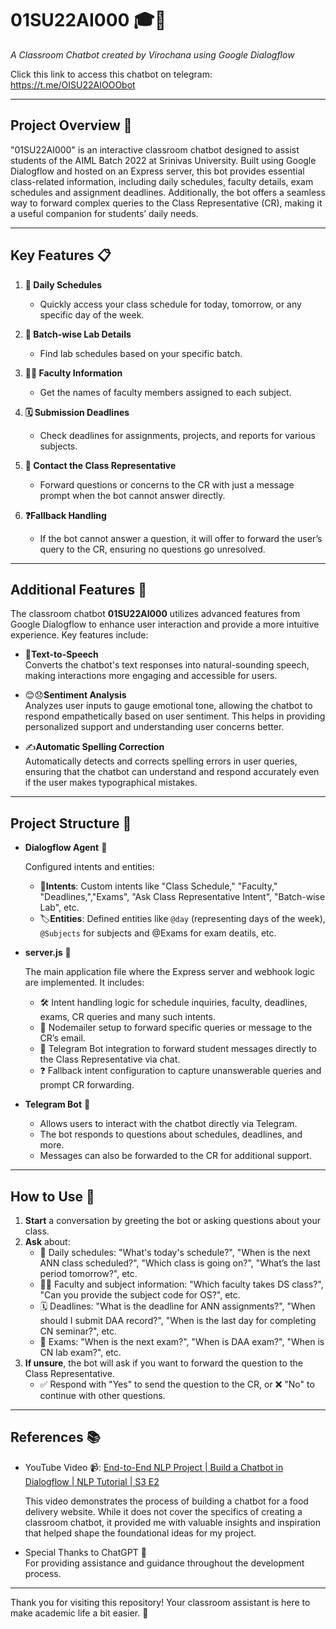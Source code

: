 # 01SU22AI000 🎓🤖
*A Classroom Chatbot created by Virochana using Google Dialogflow*

Click this link to access this chatbot on telegram: https://t.me/OISU22AIOOObot

---

## Project Overview 🌟

"01SU22AI000" is an interactive classroom chatbot designed to assist students of the AIML Batch 2022 at Srinivas University. Built using Google Dialogflow and hosted on an Express server, this bot provides essential class-related information, including daily schedules, faculty details, exam schedules and assignment deadlines. Additionally, the bot offers a seamless way to forward complex queries to the Class Representative (CR), making it a useful companion for students’ daily needs.

---

## Key Features 📋

1. **📅 Daily Schedules**
   - Quickly access your class schedule for today, tomorrow, or any specific day of the week.

2. **🧪 Batch-wise Lab Details**
   - Find lab schedules based on your specific batch.

3. **👩‍🏫 Faculty Information**
   - Get the names of faculty members assigned to each subject.

4. **🗓 Submission Deadlines**
   - Check deadlines for assignments, projects, and reports for various subjects.

5. **📩 Contact the Class Representative**
   - Forward questions or concerns to the CR with just a message prompt when the bot cannot answer directly.

6. **❓Fallback Handling**  
   - If the bot cannot answer a question, it will offer to forward the user’s query to the CR, ensuring no questions go unresolved.

---

## Additional Features 🚀

The classroom chatbot **01SU22AI000** utilizes advanced features from Google Dialogflow to enhance user interaction and provide a more intuitive experience. Key features include:

- 🎤**Text-to-Speech**  
  Converts the chatbot's text responses into natural-sounding speech, making interactions more engaging and accessible for users.

- 😊😞**Sentiment Analysis**  
   Analyzes user inputs to gauge emotional tone, allowing the chatbot to respond empathetically based on user sentiment. This helps in providing personalized support and understanding user concerns better.

- ✍️**Automatic Spelling Correction**  
  Automatically detects and corrects spelling errors in user queries, ensuring that the chatbot can understand and respond accurately even if the user makes typographical mistakes.

---

## Project Structure 📂

- **Dialogflow Agent** 🤖
   
   Configured intents and entities:
  - 🎯**Intents**: Custom intents like "Class Schedule," "Faculty," "Deadlines,","Exams", "Ask Class Representative Intent", "Batch-wise Lab", etc.
  - 🏷️**Entities**: Defined entities like `@day` (representing days of the week), `@Subjects` for subjects and @Exams for exam deatils, etc.

- **server.js** 📜
  
  The main application file where the Express server and webhook logic are implemented. It includes:
  - 🛠️ Intent handling logic for schedule inquiries, faculty, deadlines, exams, CR queries and many such intents.
  - 📧 Nodemailer setup to forward specific queries or message to the CR’s email.
  - 🤖 Telegram Bot integration to forward student messages directly to the Class Representative via chat.
  - ❓ Fallback intent configuration to capture unanswerable queries and prompt CR forwarding.

- **Telegram Bot** 📲
  - Allows users to interact with the chatbot directly via Telegram.
  - The bot responds to questions about schedules, deadlines, and more.
  - Messages can also be forwarded to the CR for additional support.

---

## How to Use 🤔

1. **Start** a conversation by greeting the bot or asking questions about your class.
2. **Ask** about:
   - 📅 Daily schedules: "What's today's schedule?", "When is the next ANN class scheduled?", "Which class is going on?", "What’s the last period tomorrow?", etc.
   - 👨‍🏫 Faculty and subject information: "Which faculty takes DS class?", "Can you provide the subject code for OS?", etc.
   - 🗓️ Deadlines: "What is the deadline for ANN assignments?", "When should I submit DAA record?", "When is the last day for completing CN seminar?", etc.
   - 📝 Exams: "When is the next exam?", "When is DAA exam?", "When is CN lab exam?", etc.
3. **If unsure**, the bot will ask if you want to forward the question to the Class Representative.
   - ✅ Respond with "Yes" to send the question to the CR, or ❌ "No" to continue with other questions.

---

## References 📚


- YouTube Video 📹: [End-to-End NLP Project | Build a Chatbot in Dialogflow | NLP Tutorial | S3 E2](https://youtu.be/2e5pQqBvGco?si=_0mXBqXlPSTe1T9S)
   
  This video demonstrates the process of building a chatbot for a food delivery website. While it does not cover the specifics of creating a classroom chatbot, it provided me with valuable insights and inspiration that helped shape the foundational ideas for my project.

- Special Thanks to ChatGPT 🤖  
  For providing assistance and guidance throughout the development process.

---

Thank you for visiting this repository! Your classroom assistant is here to make academic life a bit easier. 🎉
